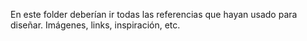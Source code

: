En este folder deberían ir todas las referencias que hayan usado para diseñar. Imágenes, links, inspiración, etc.